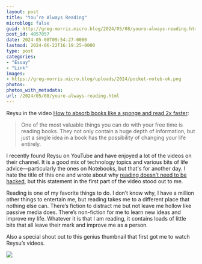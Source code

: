```yaml
---
layout: post
title: "You’re Always Reading"
microblog: false
guid: http://greg-morris.micro.blog/2024/05/08/youre-always-reading.html
post_id: 4057057
date: 2024-05-08T09:54:27-0000
lastmod: 2024-06-22T16:19:25-0000
type: post
categories:
- "Essay"
- "Link"
images:
- https://greg-morris.micro.blog/uploads/2024/pocket-noteb-ok.png
photos:
photos_with_metadata:
url: /2024/05/08/youre-always-reading.html
---
```

Reysu in the video [How to absorb books like a sponge and read 2x faster](https://www.youtube.com/watch?v=0O6Ic0bM1GA): 

> One of the most valuable things you can do with your free time is reading books. They not only contain a huge depth of information, but just a single idea in a book has the possibility of changing your life entirely.

I recently found Reysu on YouTube and have enjoyed a lot of the videos on their channel. It is a good mix of technology topics and various bits of life advice—particularly the ones on Notebooks, but that's for another day. I hate the title of this one and wrote about why [reading doesn’t need to be hacked](https://gregmorris.co.uk/2022/04/10/reading-doesnt-need.html), but this statement in the first part of the video stood out to me.

Reading is one of my favorite things to do. I don’t know why, I have a million other things to entertain me, but reading takes me to a different place that nothing else can. There’s fiction to distract me but not leave me hollow like passive media does. There’s non-fiction for me to learn new ideas and improve my life. Whatever it is that I am reading, it contains loads of little bits that all leave their mark and improve me as a person.

Also a special shout out to this genius thumbnail that first got me to watch Reysu’s videos.

![](https://greg-morris.micro.blog/uploads/2024/pocket-noteb-ok.png)
